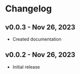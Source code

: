 # Changelog

## v0.0.3 - Nov 26, 2023

-   Created documentation

## v0.0.2 - Nov 26, 2023

-   Initial release
